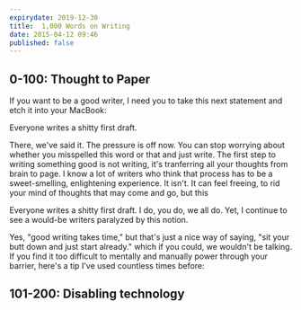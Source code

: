 ```yaml
---
expirydate: 2019-12-30
title:  1,000 Words on Writing
date: 2015-04-12 09:46
published: false
---
```

## 0-100: Thought to Paper

If you want to be a good writer, I need you to take this next statement and etch it into your MacBook:

Everyone writes a shitty first draft.

There, we've said it. The pressure is off now. You can stop worrying about whether you misspelled this word or that and just write. The first step to writing something good is not writing, it's tranferring all your thoughts from brain to page. I know a lot of writers who think that process has to be a sweet-smelling, enlightening experience. It isn't. It can feel freeing, to rid your mind of thoughts that may come and go, but this

Everyone writes a shitty first draft. I do, you do, we all do. Yet, I continue to see a would-be writers paralyzed by this notion.

Yes, "good writing takes time," but that's just a nice way of saying, "sit your butt down and just start already."  which if you could, we wouldn't be talking.  If you find it too difficult to mentally and manually power through your barrier, here's a tip I've used countless times before:

## 101-200: Disabling technology
